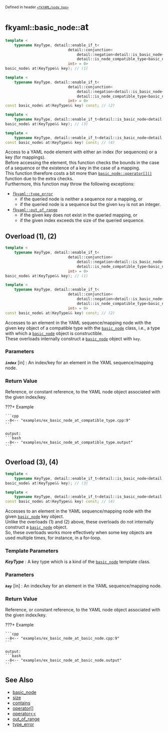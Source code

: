 <small>Defined in header [`<fkYAML/node.hpp>`](https://github.com/fktn-k/fkYAML/blob/develop/include/fkYAML/node.hpp)</small>

# <small>fkyaml::basic_node::</small>at

```cpp
template <
    typename KeyType, detail::enable_if_t<
                            detail::conjunction<
                                detail::negation<detail::is_basic_node<KeyType>>,
                                detail::is_node_compatible_type<basic_node, KeyType>>::value,
                            int> = 0>
basic_node& at(KeyType&& key); // (1)

template <
    typename KeyType, detail::enable_if_t<
                            detail::conjunction<
                                detail::negation<detail::is_basic_node<KeyType>>,
                                detail::is_node_compatible_type<basic_node, KeyType>>::value,
                            int> = 0>
const basic_node& at(KeyType&& key) const; // (2)

template <
    typename KeyType, detail::enable_if_t<detail::is_basic_node<detail::remove_cvref_t<KeyType>>::value, int> = 0>
basic_node& at(KeyType&& key); // (3)

template <
    typename KeyType, detail::enable_if_t<detail::is_basic_node<detail::remove_cvref_t<KeyType>>::value, int> = 0>
const basic_node& at(KeyType&& key) const; // (4)
```

Access to a YAML node element with either an index (for sequences) or a key (for mappings).  
Before accessing the element, this function checks the bounds in the case of a sequence or the existence of a key in the case of a mapping.  
This function therefore costs a bit more than [`basic_node::operator[]()`](operator[].md) function due to the extra checks.  
Furthermore, this function may throw the following exceptions:

* [`fkyaml::type_error`](../exception/type_error.md)
    * if the queried node is neither a sequence nor a mapping, or
    * if the queried node is a sequence but the given `key` is not an integer.
* [`fkyaml::out_of_range`](../exception/out_of_range.md)
    * if the given key does not exist in the queried mapping, or
    * if the given index exceeds the size of the queried sequence.

## Overload (1), (2)  

```cpp
template <
    typename KeyType, detail::enable_if_t<
                            detail::conjunction<
                                detail::negation<detail::is_basic_node<KeyType>>,
                                detail::is_node_compatible_type<basic_node, KeyType>>::value,
                            int> = 0>
basic_node& at(KeyType&& key); // (1)

template <
    typename KeyType, detail::enable_if_t<
                            detail::conjunction<
                                detail::negation<detail::is_basic_node<KeyType>>,
                                detail::is_node_compatible_type<basic_node, KeyType>>::value,
                            int> = 0>
const basic_node& at(KeyType&& key) const; // (2)
```

Accesses to an element in the YAML sequence/mapping node with the given key object of a compatible type with the [`basic_node`](index.md) class, i.e., a type with which a [`basic_node`](index.md) object is constructible.  
These overloads internally construct a [`basic_node`](index.md) object with `key`.  


### **Parameters**

***`index`*** [in]
:   An index/key for an element in the YAML sequence/mapping node.  

### **Return Value**

Reference, or constant reference, to the YAML node object associated with the given index/key.  

???+ Example

    ```cpp
    --8<-- "examples/ex_basic_node_at_compatible_type.cpp:9"
    ```

    output:
    ```bash
    --8<-- "examples/ex_basic_node_at_compatible_type.output"
    ```

## Overload (3), (4)

```cpp
template <
    typename KeyType, detail::enable_if_t<detail::is_basic_node<detail::remove_cvref_t<KeyType>>::value, int> = 0>
basic_node& at(KeyType&& key); // (3)

template <
    typename KeyType, detail::enable_if_t<detail::is_basic_node<detail::remove_cvref_t<KeyType>>::value, int> = 0>
const basic_node& at(KeyType&& key) const; // (4)
```

Accesses to an element in the YAML sequence/mapping node with the given [`basic_node`](index.md) key object.  
Unlike the overloads (1) and (2) above, these overloads do not internally construct a [`basic_node`](index.md) object.  
So, these overloads works more effectively when some key objects are used multiple times, for instance, in a for-loop.  

### **Template Parameters**

***KeyType***
:   A key type which is a kind of the [`basic_node`](index.md) template class.

### **Parameters**

***`key`*** [in]
:   An index/key for an element in the YAML sequence/mapping node.

### **Return Value**

Reference, or constant reference, to the YAML node object associated with the given index/key.  

???+ Example

    ```cpp
    --8<-- "examples/ex_basic_node_at_basic_node.cpp:9"
    ```

    output:
    ```bash
    --8<-- "examples/ex_basic_node_at_basic_node.output"
    ```

## **See Also**

* [basic_node](index.md)
* [size](size.md)
* [contains](contains.md)
* [operator[]](operator[].md)
* [operator<<](insertion_operator.md)
* [out_of_range](../exception/out_of_range.md)
* [type_error](../exception/type_error.md)
